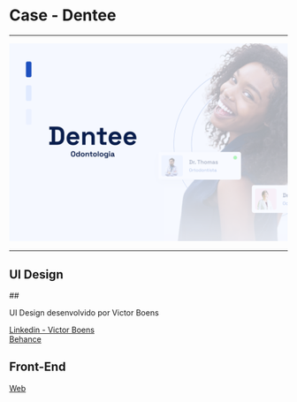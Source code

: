 # Case - Dentee

---

![screenshot.png](screenshot.png)

---

## UI Design

##<p>UI Design desenvolvido por Victor Boens</p>

[Linkedin - Victor Boens](https://www.linkedin.com/in/victor-boens/)</br>
[Behance](https://www.behance.net/gallery/141845305/Clinica-Dentee-Interface-do-Usuario)

## Front-End

[Web](http://dentee.netlify.app)
